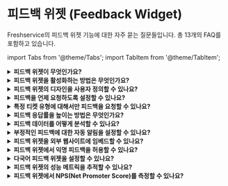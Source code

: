 # 피드백 위젯 (Feedback Widget)

Freshservice의 피드백 위젯 기능에 대한 자주 묻는 질문들입니다. 총 13개의 FAQ를 포함하고 있습니다.

import Tabs from '@theme/Tabs';
import TabItem from '@theme/TabItem';

<details>
<summary><strong>피드백 위젯이 무엇인가요?</strong></summary>

<div>

피드백 위젯은 티켓 해결 후 요청자가 서비스 품질에 대한 피드백을 제공할 수 있는 기능입니다. 고객 만족도 측정과 서비스 개선에 중요한 역할을 합니다.

**주요 기능:**
- 별점 평가 (1-5점)
- 텍스트 댓글
- 만족도 설문조사
- 자동 피드백 요청

</div>
</details>

<details>
<summary><strong>피드백 위젯을 활성화하는 방법은 무엇인가요?</strong></summary>

<div>

피드백 위젯을 활성화하려면:

1. **Admin** > **Customer Satisfaction** > **Feedback Widget**로 이동
2. **Enable Feedback Widget** 옵션을 활성화
3. 위젯 디자인 및 설정 사용자 정의
4. 피드백 요청 조건 설정 (티켓 해결 시 자동 전송 등)
5. 변경사항 저장

</div>
</details>

<details>
<summary><strong>피드백 위젯의 디자인을 사용자 정의할 수 있나요?</strong></summary>

<div>

예, 피드백 위젯의 다양한 요소를 사용자 정의할 수 있습니다:

- **색상 테마**: 브랜드에 맞는 색상 설정
- **로고 추가**: 회사 로고 또는 이미지 삽입
- **메시지 내용**: 피드백 요청 메시지 수정
- **언어 설정**: 다국어 지원
- **위젯 위치**: 페이지 내 표시 위치 조정

</div>
</details>

<details>
<summary><strong>피드백을 언제 요청하도록 설정할 수 있나요?</strong></summary>

<div>

피드백 요청 타이밍을 다양하게 설정할 수 있습니다:

- **티켓 해결 시**: 티켓이 해결된 직후 자동 요청
- **티켓 종료 시**: 티켓이 완전히 종료된 후 요청
- **지연 발송**: 해결 후 일정 시간 경과 후 요청 (예: 24시간 후)
- **수동 트리거**: 에이전트가 수동으로 피드백 요청

</div>
</details>

<details>
<summary><strong>특정 티켓 유형에 대해서만 피드백을 요청할 수 있나요?</strong></summary>

<div>

예, 피드백 요청을 특정 조건에 따라 필터링할 수 있습니다:

- **티켓 유형별**: 인시던트, 서비스 요청 등 특정 유형만
- **그룹별**: 특정 에이전트 그룹이 처리한 티켓만
- **우선순위별**: 특정 우선순위 티켓만
- **카테고리별**: 특정 카테고리의 티켓만
- **사용자 정의 조건**: 복합 조건 설정 가능

</div>
</details>

<details>
<summary><strong>피드백 응답률을 높이는 방법은 무엇인가요?</strong></summary>

<div>

피드백 응답률을 높이기 위한 방법들:

- **간단한 설문**: 복잡하지 않고 빠르게 응답할 수 있는 형태
- **개인화된 메시지**: 담당 에이전트 이름 포함
- **적절한 타이밍**: 서비스 경험이 생생할 때 요청
- **모바일 최적화**: 모바일 기기에서도 쉽게 응답 가능
- **리마인더**: 미응답자에게 재요청 (적절한 간격으로)

</div>
</details>

<details>
<summary><strong>피드백 데이터를 어떻게 분석할 수 있나요?</strong></summary>

<div>

피드백 데이터 분석 방법:

- **만족도 대시보드**: 전체 만족도 점수 및 트렌드 확인
- **에이전트별 분석**: 개별 에이전트의 만족도 평가
- **그룹별 분석**: 팀별 성과 비교
- **시간별 분석**: 기간별 만족도 변화 추적
- **상세 댓글 분석**: 구체적인 피드백 내용 검토
- **보고서 내보내기**: Excel, CSV 형태로 데이터 추출

</div>
</details>

<details>
<summary><strong>부정적인 피드백에 대한 자동 알림을 설정할 수 있나요?</strong></summary>

<div>

예, 부정적인 피드백에 대한 자동 알림을 설정할 수 있습니다:

- **임계값 설정**: 특정 점수 이하 시 알림 (예: 3점 이하)
- **즉시 알림**: 부정적 피드백 즉시 관리자에게 알림
- **에스컬레이션**: 담당 에이전트 및 상급자에게 알림
- **후속 조치**: 자동으로 후속 티켓 생성 또는 작업 할당

</div>
</details>

<details>
<summary><strong>피드백 위젯을 외부 웹사이트에 임베드할 수 있나요?</strong></summary>

<div>

예, 피드백 위젯을 외부 웹사이트나 애플리케이션에 임베드할 수 있습니다:

- **JavaScript 코드**: 제공되는 스크립트를 웹페이지에 삽입
- **iframe 방식**: iframe을 사용한 위젯 삽입
- **API 연동**: REST API를 통한 피드백 수집
- **반응형 디자인**: 다양한 화면 크기에 자동 적응

</div>
</details>

<details>
<summary><strong>피드백 위젯에서 익명 피드백을 허용할 수 있나요?</strong></summary>

<div>

피드백 위젯 설정에 따라 익명 피드백 허용 여부를 결정할 수 있습니다:

- **인증된 사용자만**: 로그인한 사용자만 피드백 제출 가능
- **익명 허용**: 누구나 피드백 제출 가능 (스팸 방지 조치 필요)
- **선택적 신원 공개**: 사용자가 익명/실명 선택 가능

</div>
</details>

<details>
<summary><strong>다국어 피드백 위젯을 설정할 수 있나요?</strong></summary>

<div>

예, 다국어 피드백 위젯을 설정할 수 있습니다:

- **언어별 메시지**: 각 언어별로 다른 피드백 요청 메시지
- **자동 언어 감지**: 사용자 브라우저 설정에 따른 자동 언어 선택
- **수동 언어 선택**: 사용자가 선호하는 언어 직접 선택
- **번역 관리**: 관리자가 각 언어별 텍스트 관리

</div>
</details>

<details>
<summary><strong>피드백 위젯의 성능 메트릭을 추적할 수 있나요?</strong></summary>

<div>

예, 피드백 위젯의 다양한 성능 지표를 추적할 수 있습니다:

- **응답률**: 피드백 요청 대비 응답 비율
- **완료율**: 시작한 피드백 중 완료된 비율
- **평균 응답 시간**: 피드백 요청부터 응답까지의 시간
- **채널별 성과**: 이메일, 웹, 모바일 등 채널별 분석
- **트렌드 분석**: 시간에 따른 응답률 및 만족도 변화

</div>
</details>

<details>
<summary><strong>피드백 위젯에서 NPS(Net Promoter Score)를 측정할 수 있나요?</strong></summary>

<div>

예, 피드백 위젯을 통해 NPS를 측정할 수 있습니다:

- **NPS 질문 추가**: "이 서비스를 동료에게 추천하시겠습니까?" (0-10점 척도)
- **자동 NPS 계산**: 응답을 바탕으로 자동 NPS 점수 산출
- **세그먼트 분석**: 고객 그룹별 NPS 분석
- **트렌드 추적**: 시간에 따른 NPS 변화 모니터링
- **벤치마킹**: 업계 평균과의 비교 분석

</div>
</details>
